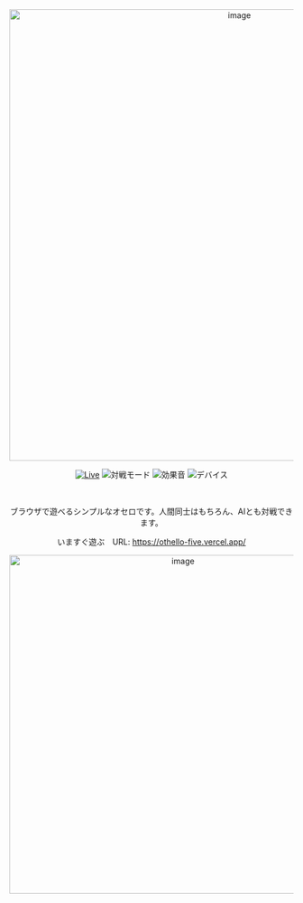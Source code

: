 <div align="center">
  <img width="800" alt="image" src="https://github.com/user-attachments/assets/55949228-f0ad-4b1b-aeae-10b1c0fdf132" />

  [![Live](https://img.shields.io/badge/Play%20Now-othello--five.vercel.app-00C853?logo=vercel&logoColor=white)](https://othello-five.vercel.app/)
  ![対戦モード](https://img.shields.io/badge/%E5%AF%BE%E6%88%A6-%E4%BA%BA%E9%96%93%E2%86%94AI%20%7C%20AI%E2%86%94AI-blue)
  ![効果音](https://img.shields.io/badge/%E5%8A%B9%E6%9E%9C%E9%9F%B3-on-success)
  ![デバイス](https://img.shields.io/badge/%E5%AF%BE%E5%BF%9C-PC%20%7C%20Tablet%20%7C%20Mobile-informational)

<br>

  ブラウザで遊べるシンプルなオセロです。人間同士はもちろん、AIとも対戦できます。
  
  いますぐ遊ぶ　URL: https://othello-five.vercel.app/
  
  <img width="600" alt="image" src="https://github.com/user-attachments/assets/a70de30a-bad2-4302-9dd4-97819d2df0d1" />
</div>
